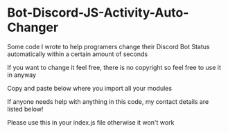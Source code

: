 # Bot-Discord-JS-Activity-Auto-Changer
<a> Some code I wrote to help programers change their Discord Bot Status automatically within a certain amount of seconds </a>
<p> If you want to change it feel free, there is no copyright so feel free to use it in anyway</p>
<p> Copy and paste below where you import all your modules</p>
<p> If anyone needs help with anything in this code, my contact details are listed below!</p>
<p> Please use this in your index.js file otherwise it won't work</p>
<br><br>

